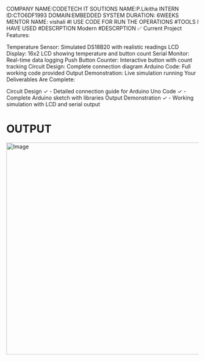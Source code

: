 COMPANY NAME:CODETECH IT SOUTIONS
NAME:P.Likitha
INTERN ID:CTO6DF1993
DOMAIN:EMBEDDED SYSTEM
DURATION: 6WEEKS
MENTOR NAME: vishali
#I USE CODE FOR RUN THE OPERATIONS #TOOLS I HAVE USED #DESCRPTION Modern
#DESCRPTION
✅ Current Project Features:

Temperature Sensor: Simulated DS18B20 with realistic readings
LCD Display: 16x2 LCD showing temperature and button count
Serial Monitor: Real-time data logging
Push Button Counter: Interactive button with count tracking
Circuit Design: Complete connection diagram
Arduino Code: Full working code provided
Output Demonstration: Live simulation running
Your Deliverables Are Complete:

Circuit Design ✓ - Detailed connection guide for Arduino Uno
Code ✓ - Complete Arduino sketch with libraries
Output Demonstration ✓ - Working simulation with LCD and serial output
# OUTPUT
<img width="1168" height="555" alt="Image" src="https://github.com/user-attachments/assets/95463e9c-930e-408b-b570-23b57a2326bc" />



